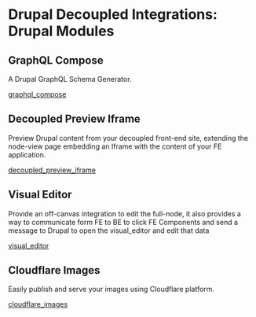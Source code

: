 # Drupal Decoupled Integrations: Drupal Modules

## GraphQL Compose

A Drupal GraphQL Schema Generator.

[graphql_compose](https://www.drupal.org/project/graphql_compose)

## Decoupled Preview Iframe

Preview Drupal content from your decoupled front-end site, extending the node-view page embedding an Iframe with the content of your FE application.

[decoupled_preview_iframe](https://www.drupal.org/project/decoupled_preview_iframe)

## Visual Editor

Provide an off-canvas integration to edit the full-node, it also provides a way to communicate form FE to BE to click FE Components and send a message to Drupal to open the visual_editor and edit that data

[visual_editor](https://www.drupal.org/project/composable)

## Cloudflare Images

Easily publish and serve your images using Cloudflare platform.

[cloudflare_images](https://www.drupal.org/project/cloudflare_images)
